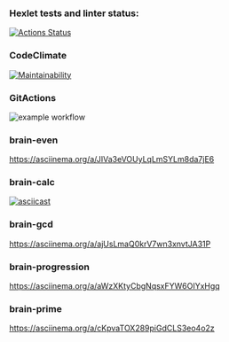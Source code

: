 ### Hexlet tests and linter status:
[![Actions Status](https://github.com/XazAger/frontend-project-lvl1/workflows/hexlet-check/badge.svg)](https://github.com/XazAger/frontend-project-lvl1/actions)

### CodeClimate
[![Maintainability](https://api.codeclimate.com/v1/badges/a99a88d28ad37a79dbf6/maintainability)](https://codeclimate.com/github/codeclimate/codeclimate/maintainability)

### GitActions
![example workflow](https://github.com/github/docs/actions/workflows/main.yml/badge.svg)

### brain-even
https://asciinema.org/a/JIVa3eVOUyLqLmSYLm8da7jE6

### brain-calc
[![asciicast](https://asciinema.org/a/421144.svg)](https://asciinema.org/a/421144)

### brain-gcd
https://asciinema.org/a/ajUsLmaQ0krV7wn3xnvtJA31P

### brain-progression
https://asciinema.org/a/aWzXKtyCbgNqsxFYW6OIYxHgq

### brain-prime
https://asciinema.org/a/cKpvaTOX289piGdCLS3eo4o2z